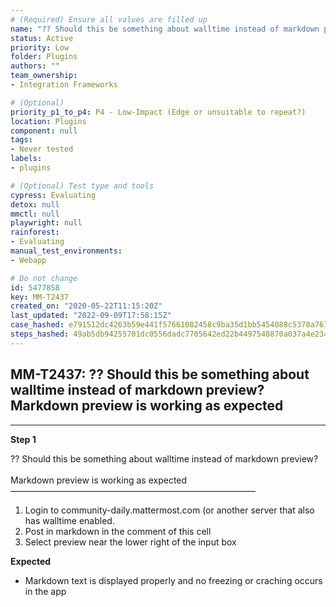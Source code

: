 ```yaml
---
# (Required) Ensure all values are filled up
name: "?? Should this be something about walltime instead of markdown preview?  Markdown preview is working as expected"
status: Active
priority: Low
folder: Plugins
authors: ""
team_ownership: 
- Integration Frameworks

# (Optional)
priority_p1_to_p4: P4 - Low-Impact (Edge or unsuitable to repeat?)
location: Plugins
component: null
tags: 
- Never tested
labels: 
- plugins

# (Optional) Test type and tools
cypress: Evaluating
detox: null
mmctl: null
playwright: null
rainforest: 
- Evaluating
manual_test_environments: 
- Webapp

# Do not change
id: 5477858
key: MM-T2437
created_on: "2020-05-22T11:15:20Z"
last_updated: "2022-09-09T17:58:15Z"
case_hashed: e791512dc4263b59e441f57661082458c9ba35d1bb5454088c5378a76794a04892e031998c615f8959cb33da90ac2a17
steps_hashed: 49ab5db94255701dc0556dadc7705642ed22b4497548870a037a4e234d4e7576580ff2922fac8948559a6b4c53b5a991
---
```


<!-- (Auto-generated) Based on frontmatter's "key" and "name" -->

## MM-T2437: ?? Should this be something about walltime instead of markdown preview? Markdown preview is working as expected

---

**Step 1**

?? Should this be something about walltime instead of markdown preview?\
\
Markdown preview is working as expected\
————————————————————————————

1. Login to community-daily.mattermost.com (or another server that also has walltime enabled.
2. Post in markdown in the comment of this cell
3. Select preview near the lower right of the input box

**Expected**

- Markdown text is displayed properly and no freezing or craching occurs in the app
